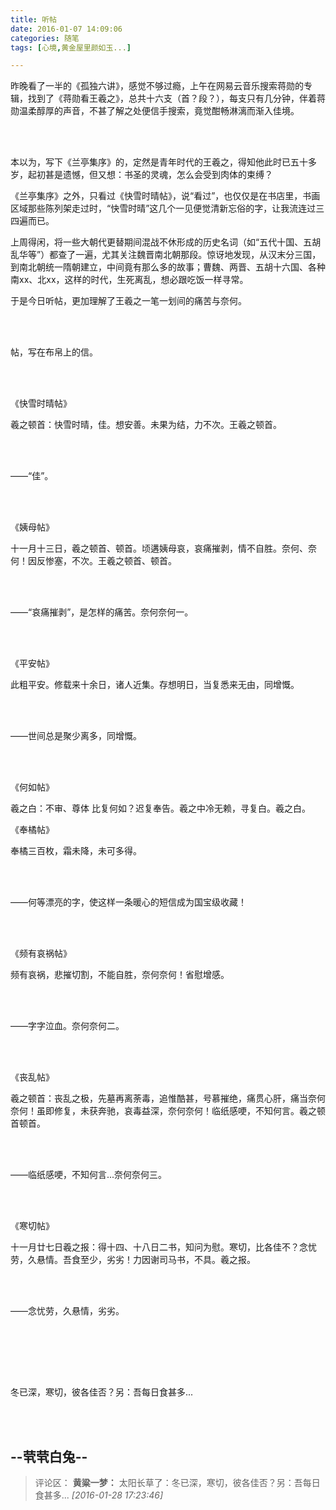 ```yaml
---
title: 听帖
date: 2016-01-07 14:09:06
categories: 随笔
tags: [心境,黄金屋里颜如玉...]

---
```

昨晚看了一半的《孤独六讲》，感觉不够过瘾，上午在网易云音乐搜索蒋勋的专辑，找到了《蒋勋看王羲之》，总共十六支（首？段？），每支只有几分钟，伴着蒋勋温柔醇厚的声音，不甚了解之处便信手搜索，竟觉酣畅淋漓而渐入佳境。

<br /><br />

本以为，写下《兰亭集序》的，定然是青年时代的王羲之，得知他此时已五十多岁，起初甚是遗憾，但又想：书圣的灵魂，怎么会受到肉体的束缚？

《兰亭集序》之外，只看过《快雪时晴帖》，说“看过”，也仅仅是在书店里，书画区域那些陈列架走过时，“快雪时晴”这几个一见便觉清新忘俗的字，让我流连过三四遍而已。

上周得闲，将一些大朝代更替期间混战不休形成的历史名词（如“五代十国、五胡乱华等”）都查了一遍，尤其关注魏晋南北朝那段。惊讶地发现，从汉末分三国，到南北朝统一隋朝建立，中间竟有那么多的故事；曹魏、两晋、五胡十六国、各种南xx、北xx，这样的时代，生死离乱，想必跟吃饭一样寻常。

于是今日听帖，更加理解了王羲之一笔一划间的痛苦与奈何。

<br /><br />

帖，写在布帛上的信。

<br /><br />

《快雪时晴帖》

羲之顿首：快雪时晴，佳。想安善。未果为结，力不次。王羲之顿首。

<br /><br />

——“佳”。

<br /><br />

《姨母帖》

十一月十三日，羲之顿首、顿首。顷遘姨母哀，哀痛摧剥，情不自胜。奈何、奈何！因反惨塞，不次。王羲之顿首、顿首。

<br /><br />

——“哀痛摧剥”，是怎样的痛苦。奈何奈何一。

<br /><br />

《平安帖》

此粗平安。修载来十余日，诸人近集。存想明日，当复悉来无由，同增慨。

<br /><br />

——世间总是聚少离多，同增慨。

<br /><br />

《何如帖》

羲之白：不审、尊体 比复何如？迟复奉告。羲之中冷无赖，寻复白。羲之白。

《奉橘帖》

奉橘三百枚，霜未降，未可多得。

<br /><br />

——何等漂亮的字，使这样一条暖心的短信成为国宝级收藏！

<br /><br />

《频有哀祸帖》

频有哀祸，悲摧切割，不能自胜，奈何奈何！省慰增感。

<br /><br />

——字字泣血。奈何奈何二。

<br /><br />

《丧乱帖》

羲之顿首：丧乱之极，先墓再离荼毒，追惟酷甚，号慕摧绝，痛贯心肝，痛当奈何奈何！虽即修复，未获奔驰，哀毒益深，奈何奈何！临纸感哽，不知何言。羲之顿首顿首。

<br /><br />

——临纸感哽，不知何言...奈何奈何三。

<br /><br />

《寒切帖》

十一月廿七日羲之报：得十四、十八日二书，知问为慰。寒切，比各佳不？念忧劳，久悬情。吾食至少，劣劣！力因谢司马书，不具。羲之报。

<br /><br />

——念忧劳，久悬情，劣劣。

<br /><br />

<br /><br />

冬已深，寒切，彼各佳否？另：吾每日食甚多...

<br /><br />

--茕茕白兔--
---
>评论区：
>**黄粱一梦：** 太阳长草了：冬已深，寒切，彼各佳否？另：吾每日食甚多...  *[2016-01-28 17:23:46]*
>
